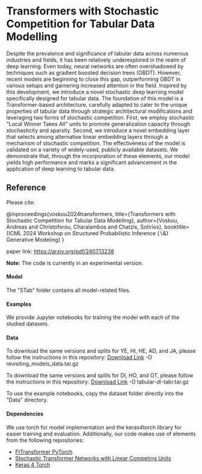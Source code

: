 # Transformers with Stochastic Competition for Tabular Data Modelling


Despite the prevalence and significance of tabular data across numerous industries and fields, it has been relatively underexplored in the realm of deep learning. Even today, neural networks are often overshadowed by techniques such as gradient boosted decision trees (GBDT). However, recent models are beginning to close this gap, outperforming GBDT in various setups and garnering increased attention in the field. Inspired by this development, we introduce a novel stochastic deep learning model specifically designed for tabular data. The foundation of this model is a Transformer-based architecture, carefully adapted to cater to the unique properties of tabular data through strategic architectural modifications and leveraging two forms of stochastic competition. First, we employ stochastic "Local Winner Takes All" units to promote generalization capacity through stochasticity and sparsity. Second, we introduce a novel embedding layer that selects among alternative linear embedding layers through a mechanism of stochastic competition. The effectiveness of the model is validated on a variety of widely-used, publicly available datasets. We demonstrate that, through the incorporation of these elements, our model yields high performance and marks a significant advancement in the application of deep learning to tabular data.


## Reference
Please cite:

@inproceedings{voskou2024transformers,
  title={Transformers with Stochastic Competition for Tabular Data Modelling},
  author={Voskou, Andreas and Christoforou, Charalambos and Chatzis, Sotirios},
  booktitle={ICML 2024 Workshop on Structured Probabilistic Inference $\{$$\backslash$\&$\}$ Generative Modeling}
}

paper link: https://arxiv.org/pdf/2407.13238

**Note:** The code is currently in an experimental version. 

#### Model
The "STab" folder contains all model-related files.

#### Examples
We provide Jupyter notebooks for training the model with each of the studied datasets.

#### Data
To download the same versions and splits for YE, HI, HE, AD, and JA, please follow the instructions in this repository:
[Download Link](https://www.dropbox.com/s/o53umyg6mn3zhxy/data.tar.gz?dl=1) -O revisiting_models_data.tar.gz

To download the same versions and splits for DI, HO, and OT, please follow the instructions in this repository:
[Download Link](https://huggingface.co/datasets/puhsu/tabular-benchmarks/resolve/main/data.tar) -O tabular-dl-tabr.tar.gz

To use the example notebooks, copy the dataset folder directly into the "Data" directory. 

#### Dependencies
We use torch for model implementation and the keras4torch library for easier training and evaluation. Additionally, our code makes use of elements from the following repositories:
- [FtTransformer PyTorch](https://github.com/lucidrains/tab-transformer-pytorch)
- [Stochastic Transformer Networks with Linear Competing Units](https://github.com/avoskou/Stochastic-Transformer-Networks-with-Linear-Competing-Units-Application-to-end-to-end-SL-Translation)
- [Keras 4 Torch](https://github.com/blueloveTH/keras4torch)
